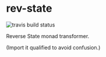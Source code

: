 rev-state
=========

![travis build status](https://github.org/DanBurton/rev-state/actions/workflows/haskell.yml/badge.svg?branch=master)

Reverse State monad transformer.

(Import it qualified to avoid confusion.)
